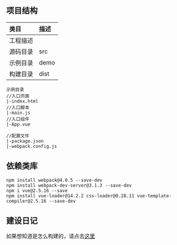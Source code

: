 ## 项目结构

|类目|描述|
|:----|:----|
|工程描述||
|源码目录|src|
|示例目录|demo|
|构建目录|dist|


```
示例目录
//入口页面
|-index.html
//入口脚本
|-main.js
//入口组件
|-App.vue

//配置文件
|-package.json
|-webpack.config.js
```






## 依赖类库
```
npm install webpack@4.0.5 --save-dev
npm install webpack-dev-server@3.1.3 --save-dev
npm i vue@2.5.16 --save
npm install vue-loader@14.2.2 css-loader@0.28.11 vue-template-compiler@2.5.16 --save-dev
```

## 建设日记
如果想知道是怎么构建的，请点击[这里](./HISTORY.md)
